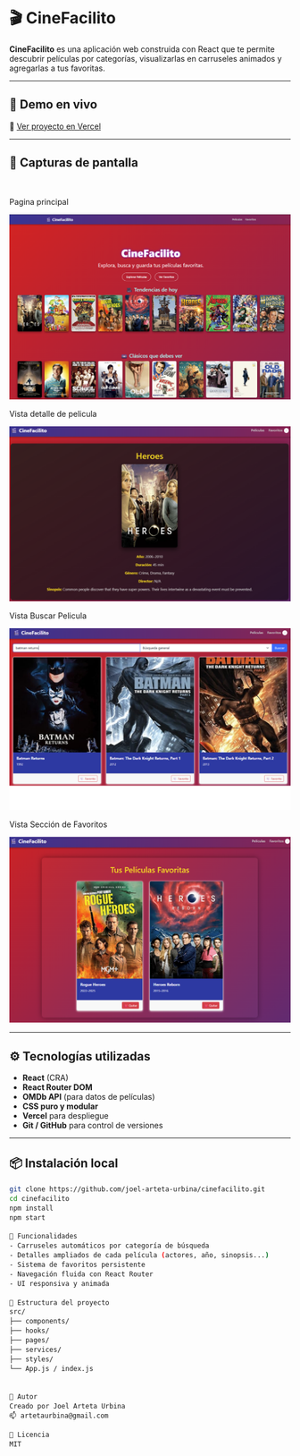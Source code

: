 # 🎬 CineFacilito

**CineFacilito** es una aplicación web construida con React que te permite descubrir películas por categorías, visualizarlas en carruseles animados y agregarlas a tus favoritas.

---

## 🚀 Demo en vivo

🔗 [Ver proyecto en Vercel](https://cine-facil.vercel.app)

---

## 📸 Capturas de pantalla

<p align="center"><br>
<p>Pagina principal</p>
  <img src="./docs/Home.png" width="600" alt="Vista de Inicio" /><br>
  <p>Vista detalle de pelicula</p>
  <img src="./docs/Detalle_Pelicula.png" width="600" alt="Detalle de Película" /><br>
  <p>Vista Buscar Pelicula</p>
  <img src="./docs/Buscar Pelicula.png" width="600" alt="Buscar Película" /><br>
  <p>Vista Sección de Favoritos</p>
  <img src="./docs/Favoritos.png" width="600" alt="Sección de Favoritos" /><br>
</p>

---

## ⚙️ Tecnologías utilizadas

- **React** (CRA)
- **React Router DOM**
- **OMDb API** (para datos de películas)
- **CSS puro y modular**
- **Vercel** para despliegue
- **Git / GitHub** para control de versiones

---

## 📦 Instalación local

```bash
git clone https://github.com/joel-arteta-urbina/cinefacilito.git
cd cinefacilito
npm install
npm start

🎯 Funcionalidades
- Carruseles automáticos por categoría de búsqueda
- Detalles ampliados de cada película (actores, año, sinopsis...)
- Sistema de favoritos persistente
- Navegación fluida con React Router
- UI responsiva y animada

📁 Estructura del proyecto
src/
├── components/
├── hooks/
├── pages/
├── services/
├── styles/
└── App.js / index.js


👤 Autor
Creado por Joel Arteta Urbina
📫 artetaurbina@gmail.com

📄 Licencia
MIT

